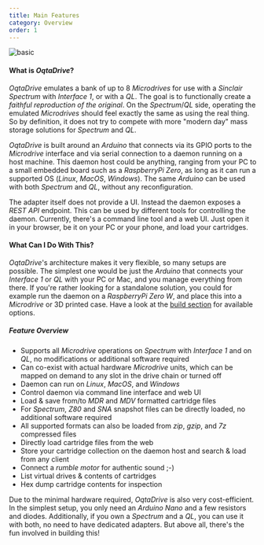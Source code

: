 ```yaml
---
title: Main Features
category: Overview
order: 1
---
```


![basic]({{site.baseurl}}/images/oq-config-external.jpg)

#### What is *OqtaDrive*?
*OqtaDrive* emulates a bank of up to 8 *Microdrives* for use with a *Sinclair Spectrum* with *Interface 1*, or with a *QL*. The goal is to functionally create a *faithful reproduction of the original*. On the *Spectrum*/*QL* side, operating the emulated *Microdrives* should feel exactly the same as using the real thing. So by definition, it does not try to compete with more "modern day" mass storage solutions for *Spectrum* and *QL*.

*OqtaDrive* is built around an *Arduino* that connects via its GPIO ports to the *Microdrive* interface and via serial connection to a daemon running on a host machine. This daemon host could be anything, ranging from your PC to a small embedded board such as a *RaspberryPi Zero*, as long as it can run a supported OS (*Linux*, *MacOS*, *Windows*). The same *Arduino* can be used with both *Spectrum* and *QL*, without any reconfiguration.

The adapter itself does not provide a UI. Instead the daemon exposes a *REST API* endpoint. This can be used by different tools for controlling the daemon. Currently, there's a command line tool and a web UI. Just open it in your browser, be it on your PC or your phone, and load your cartridges.

#### What Can I Do With This?
*OqtaDrive*'s architecture makes it very flexible, so many setups are possible. The simplest one would be just the *Arduino* that connects your *Interface 1* or *QL* with your PC or Mac, and you manage everything from there. If you're rather looking for a standalone solution, you could for example run the daemon on a *RaspberryPi Zero W*, and place this into a *Microdrive* or 3D printed case. Have a look at the [build section]({{site.baseurl}}/02.getting-started/build) for available options.

##### Feature Overview

- Supports all *Microdrive* operations on *Spectrum* with *Interface 1* and on *QL*, no modifications or additional software required
- Can co-exist with actual hardware *Microdrive* units, which can be mapped on demand to any slot in the drive chain or turned off
- Daemon can run on *Linux*, *MacOS*, and *Windows*
- Control daemon via command line interface and web UI
- Load & save from/to *MDR* and *MDV* formatted cartridge files
- For *Spectrum*, *Z80* and *SNA* snapshot files can be directly loaded, no additional software required
- All supported formats can also be loaded from *zip*, *gzip*, and *7z* compressed files
- Directly load cartridge files from the web
- Store your cartridge collection on the daemon host and search & load from any client
- Connect a *rumble motor* for authentic sound ;-)
- List virtual drives & contents of cartridges
- Hex dump cartridge contents for inspection

Due to the minimal hardware required, *OqtaDrive* is also very cost-efficient. In the simplest setup, you only need an *Arduino Nano* and a few resistors and diodes. Additionally, if you own a *Spectrum* and a *QL*, you can use it with both, no need to have dedicated adapters. But above all, there's the fun involved in building this!